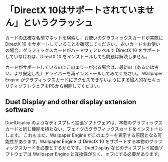 # 「DirectX 10はサポートされていません」というクラッシュ
カードの正確な名前でネットを検索し、お使いのグラフィックスカードが実際に DirectX 10 をサポートしていることを確認してください。 古いカードをお使いの場合、グラフィックスカードがハードウェアレベルで DirectX 10 をサポートしていなければ、DirectX 10 をインストールしても問題は解決しません。

カードがサポートしているのにこのエラーが出る場合は、最新の（あるいは古い、より安定した）ドライバーを再インストールしてみてください。 Wallpaper Engine がグラフィックスカードにアクセスできないようにする侵入的なセキュリティソフトウェアをPCから削除してください。

## Duet Display and other display extension software
DuetDisplay のようなディスプレイ拡張ソフトウェアは、本物のグラフィックスカードと同じ機能を持たない、フェイクのグラフィックスカードをインストールします。 これもまた、Wallpaper Engine がこのエラーを表示する原因となる可能性があります。Wallpaper Engine は DirectX 10 をサポートする本物のグラフィックスカードを必要とするからです。 DuetDisplay などのディスプレイ拡張ソフトウェアは Wallpaper Engine と互換性がなく、オフにする必要があります。


